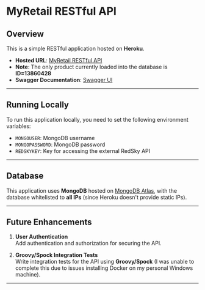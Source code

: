 # MyRetail RESTful API

## Overview

This is a simple RESTful application hosted on **Heroku**.

- **Hosted URL**: [MyRetail RESTful API](https://myretail-restful-66be21578f77.herokuapp.com/products/{id})
- **Note**: The only product currently loaded into the database is **ID=13860428**
- **Swagger Documentation**: [Swagger UI](https://myretail-restful-66be21578f77.herokuapp.com/swagger-ui.html)

---

## Running Locally

To run this application locally, you need to set the following environment variables:

- `MONGOUSER`: MongoDB username
- `MONGOPASSWORD`: MongoDB password
- `REDSKYKEY`: Key for accessing the external RedSky API

---

## Database

This application uses **MongoDB** hosted on [MongoDB Atlas](https://www.mongodb.com/), with the database whitelisted to **all IPs** (since Heroku doesn't provide static IPs).

---

## Future Enhancements

1. **User Authentication**  
   Add authentication and authorization for securing the API.

2. **Groovy/Spock Integration Tests**  
   Write integration tests for the API using **Groovy/Spock** (I was unable to complete this due to issues installing Docker on my personal Windows machine).

---